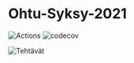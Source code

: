 # Ohtu-Syksy-2021

![Actions](https://github.com/Pihjoe/Ohtu-Syksy-2021/actions/workflows/main.yml/badge.svg)
![codecov](https://codecov.io/gh/Pihjoe/Ohtu-Syksy-2021/branch/main/graph/badge.svg?token=GAX5YPM1T0)


![Tehtävät](https://github.com/Pihjoe/Ohtu_Syksy_2021)